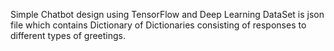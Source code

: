 Simple Chatbot design using TensorFlow and Deep Learning
DataSet is json file which contains Dictionary of Dictionaries consisting of responses to different types of greetings.
